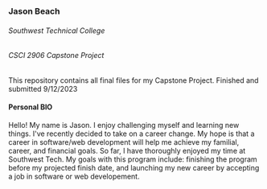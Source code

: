 ### Jason Beach
###### Southwest Technical College 
###### CSCI 2906 Capstone Project

This repository contains all final files for my Capstone Project. Finished and submitted 9/12/2023

#### Personal BIO
Hello! My name is Jason. I enjoy challenging myself and learning new things. I've recently decided to take on a career change. 
My hope is that a career in software/web development will help me achieve my familial, career, and financial goals.
So far, I have thoroughly enjoyed my time at Southwest Tech. My goals with this program include: finishing the program before my projected finish date, and launching my new career by accepting a job in software or web developement.
